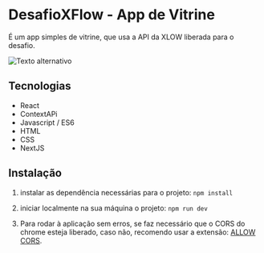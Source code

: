 # DesafioXFlow - App de Vitrine
É um app simples de vitrine, que usa a API da XLOW liberada para o desafio.

![Texto alternativo](https://i.imgur.com/9P2UI2p.png)
## Tecnologias
- React
- ContextAPi
- Javascript / ES6
- HTML
- CSS
- NextJS


## Instalação
1. instalar as dependência necessárias para o projeto: ```npm install```
2. iniciar localmente na sua máquina o projeto: ```npm run dev```

3. Para rodar à aplicação sem erros, se faz necessário que o CORS do chrome esteja liberado, caso não, recomendo usar a extensão: [ALLOW CORS](https://mybrowseraddon.com/access-control-allow-origin.html).


